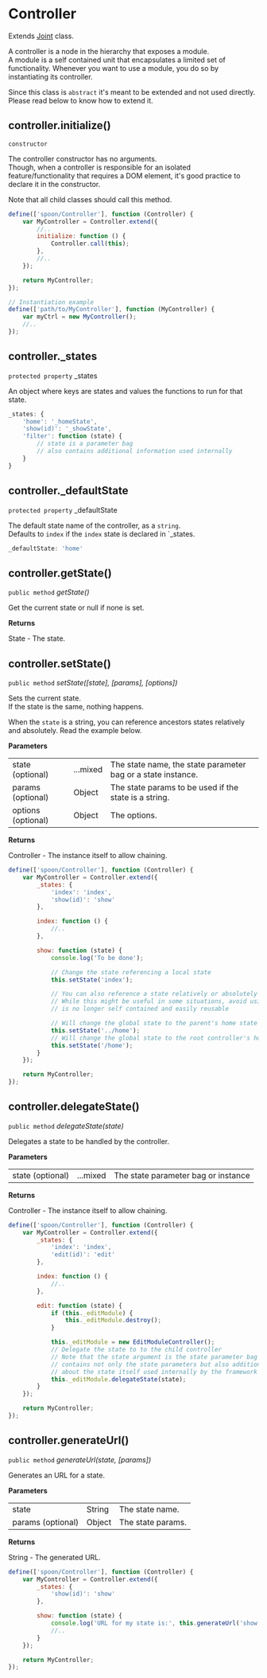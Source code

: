 # Controller

Extends [Joint]() class.

A controller is a node in the hierarchy that exposes a module.   
A module is a self contained unit that encapsulates a limited set of functionality.
Whenever you want to use a module, you do so by instantiating its controller.

Since this class is `abstract` it's meant to be extended and not used directly.
Please read below to know how to extend it.


## controller.initialize()

`constructor`

The controller constructor has no arguments.   
Though, when a controller is responsible for an isolated feature/functionality that requires a DOM element,
it's good practice to declare it in the constructor.

Note that all child classes should call this method.


```js
define(['spoon/Controller'], function (Controller) {
    var MyController = Controller.extend({
        //..
        initialize: function () {
            Controller.call(this);
        },
        //..
    });

    return MyController;
});

// Instantiation example
define(['path/to/MyController'], function (MyController) {
    var myCtrl = new MyController();
    //..
});
```


## controller._states

`protected property` _states

An object where keys are states and values the functions to run for that state.

```js
_states: {
    'home': '_homeState',
    'show(id)': '_showState',
    'filter': function (state) {
        // state is a parameter bag
        // also contains additional information used internally
    }
}
```


## controller._defaultState

`protected property` _defaultState

The default state name of the controller, as a `string`.   
Defaults to `index` if the `index` state is declared in `_states.

```js
_defaultState: 'home'
```


## controller.getState()

`public method` _getState()_

Get the current state or null if none is set.

**Returns**

State - The state.


## controller.setState()

`public method` _setState([state], [params], [options])_

Sets the current state.   
If the state is the same, nothing happens.

When the `state` is a string, you can reference ancestors states relatively and absolutely.
Read the example below.

**Parameters**

|                    |          |                                                              |
| ------------------ | -------- | ------------------------------------------------------------ |
| state (optional)   | ...mixed | The state name, the state parameter bag or a state instance. |
| params (optional)  | Object   | The state params to be used if the state is a string.        |
| options (optional) | Object   | The options.                                                 |

**Returns**

Controller - The instance itself to allow chaining.


```js
define(['spoon/Controller'], function (Controller) {
    var MyController = Controller.extend({
        _states: {
            'index': 'index',
            'show(id)': 'show'
        },

        index: function () {
            //..
        },

        show: function (state) {
            console.log('To be done');

            // Change the state referencing a local state
            this.setState('index');

            // You can also reference a state relatively or absolutely
            // While this might be useful in some situations, avoid using it since your module
            // is no longer self contained and easily reusable

            // Will change the global state to the parent's home state
            this.setState('../home');
            // Will change the global state to the root controller's home state
            this.setState('/home');
        }
    });

    return MyController;
});
```

## controller.delegateState()

`public method` _delegateState(state)_

Delegates a state to be handled by the controller.


**Parameters**

|                    |          |                                                              |
| ------------------ | -------- | ------------------------------------------------------------ |
| state (optional)   | ...mixed | The state parameter bag or instance                          |

**Returns**

Controller - The instance itself to allow chaining.


```js
define(['spoon/Controller'], function (Controller) {
    var MyController = Controller.extend({
        _states: {
            'index': 'index',
            'edit(id)': 'edit'
        },

        index: function () {
            //..
        },

        edit: function (state) {
            if (this._editModule) {
                this._editModule.destroy();
            }

            this._editModule = new EditModuleController();
            // Delegate the state to to the child controller
            // Note that the state argument is the state parameter bag that
            // contains not only the state parameters but also additional data
            // about the state itself used internally by the framework
            this._editModule.delegateState(state);
        }
    });

    return MyController;
});
```


## controller.generateUrl()

`public method` _generateUrl(state, [params])_

Generates an URL for a state.

**Parameters**

|                   |        |                   |
| ----------------- | ------ | ----------------- |
| state             | String | The state name.   |
| params (optional) | Object | The state params. |

**Returns**

String - The generated URL.


```js
define(['spoon/Controller'], function (Controller) {
    var MyController = Controller.extend({
        _states: {
            'show(id)': 'show'
        },

        show: function (state) {
            console.log('URL for my state is:', this.generateUrl('show', { id: state.id }));
            //..
        }
    });

    return MyController;
});
```